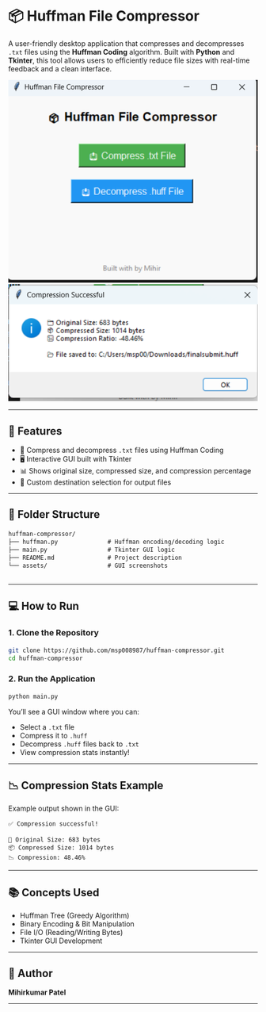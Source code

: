 # 📦 Huffman File Compressor

A user-friendly desktop application that compresses and decompresses `.txt` files using the **Huffman Coding** algorithm. Built with **Python** and **Tkinter**, this tool allows users to efficiently reduce file sizes with real-time feedback and a clean interface.

![GUI Screenshots](assets/Screenshot1.png)
![GUI Screenshots](assets/Screenshot2.png)

---

## 🚀 Features

- 🔁 Compress and decompress `.txt` files using Huffman Coding
- 🖥️ Interactive GUI built with Tkinter
- 📊 Shows original size, compressed size, and compression percentage
- 📁 Custom destination selection for output files

---

## 📂 Folder Structure

```
huffman-compressor/
├── huffman.py              # Huffman encoding/decoding logic
├── main.py                 # Tkinter GUI logic
├── README.md               # Project description     
└── assets/                 # GUI screenshots
   
```

---

## 💻 How to Run

### 1. Clone the Repository

```bash
git clone https://github.com/msp008987/huffman-compressor.git
cd huffman-compressor
```

### 2. Run the Application

```bash
python main.py
```

You’ll see a GUI window where you can:
- Select a `.txt` file
- Compress it to `.huff`
- Decompress `.huff` files back to `.txt`
- View compression stats instantly!


---

## 📉 Compression Stats Example

Example output shown in the GUI:

```
✅ Compression successful!

📁 Original Size: 683 bytes
📦 Compressed Size: 1014 bytes
📉 Compression: 48.46%
```

---

## 📚 Concepts Used

- Huffman Tree (Greedy Algorithm)
- Binary Encoding & Bit Manipulation
- File I/O (Reading/Writing Bytes)
- Tkinter GUI Development

---

## 🙋 Author

**Mihirkumar Patel**  

---

